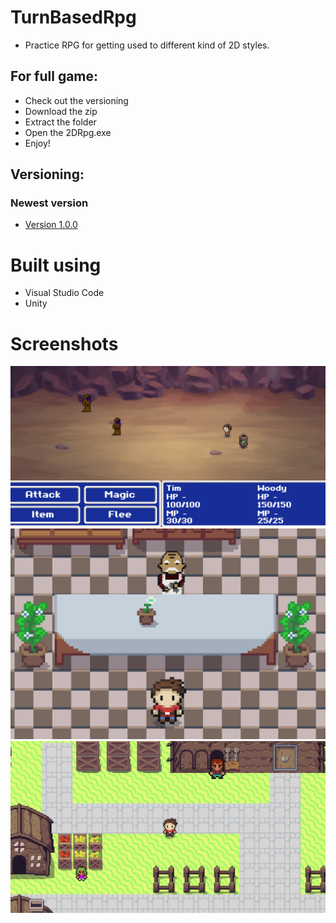 # TurnBasedRpg
* Practice RPG for getting used to different kind of 2D styles.


## For full game:
* Check out the versioning
* Download the zip
* Extract the folder
* Open the 2DRpg.exe
* Enjoy!


## Versioning:
### Newest version
* [Version 1.0.0]()

# Built using
* Visual Studio Code
* Unity

# Screenshots
<img src="TurnBasedRpg/Images/battle.png">
<img src="TurnBasedRpg/Images/shop.png">
<img src="TurnBasedRpg/Images/watertown.png">
